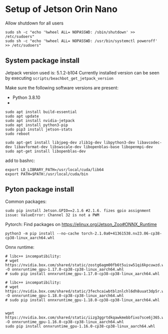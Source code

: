 # Setup of Jetson Orin Nano
Allow shutdown for all users
```
sudo sh -c "echo '%wheel ALL= NOPASSWD: /sbin/shutdown' >> /etc/sudoers"
sudo sh -c "echo '%wheel ALL= NOPASSWD: /usr/bin/systemctl poweroff' >> /etc/sudoers"
```
## System package install
Jetpack version used is: 5.1.2-b104
Currently installed version can be seen by executing `scripts/beachbot_get_jetpack_version`

Make sure the following software versions are present:
- Python 3.8.10
- 


```
sudo apt install build-essential 
sudo apt update
sudo apt install nvidia-jetpack
sudo apt install python3-pip
sudo pip3 install jetson-stats
sudo reboot
```

```
sudo apt-get install libjpeg-dev zlib1g-dev libpython3-dev libavcodec-dev libavformat-dev libswscale-dev libopenblas-base libopenmpi-dev
sudo apt-get install libopenblas-dev
```

add to bashrc:
```
export LD_LIBRARY_PATH=/usr/local/cuda/lib64
export PATH=$PATH:/usr/local/cuda/bin
```




## Pyton package install
Common packages:
```
sudo pip install Jetson.GPIO==2.1.6 #2.1.6. fizes gpio assignment issue: ValueError: Channel 32 is not a PWM
```

Pytorch:
Find packages on https://elinux.org/Jetson_Zoo#ONNX_Runtime

```
python3 -m pip install --no-cache torch-2.1.0a0+41361538.nv23.06-cp38-cp38-linux_aarch64.whl
```


Onnx runtime:
```
# libc++ incompatibility:
# wget https://nvidia.box.com/shared/static/zostg6agm00fb6t5uisw51qi6kpcuwzd.whl -O onnxruntime_gpu-1.17.0-cp38-cp38-linux_aarch64.whl
# sudo pip install onnxruntime_gpu-1.17.0-cp38-cp38-linux_aarch64.whl

# libc++ incompatibility:
# wget https://nvidia.box.com/shared/static/3fechcaiwbtblznlchl6dh8uuat3dp5r.whl -O onnxruntime_gpu-1.18.0-cp38-cp38-linux_aarch64.whl
# sudo pip install onnxruntime_gpu-1.18.0-cp38-cp38-linux_aarch64.whl


wget https://nvidia.box.com/shared/static/iizg3ggrtdkqawkmebbfixo7sce6j365.whl -O onnxruntime_gpu-1.16.0-cp38-cp38-linux_aarch64.whl
sudo pip install onnxruntime_gpu-1.16.0-cp38-cp38-linux_aarch64.whl
```
